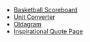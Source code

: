 - [Basketball Scoreboard](https://ivobul.github.io/scrimba-solo-project-sollutions/basketball-scoreboard/)
- [Unit Converter](https://ivobul.github.io/scrimba-solo-project-sollutions/unit-convertor/)
- [Oldagram](https://ivobul.github.io/scrimba-solo-project-sollutions/oldagram/)
- [Inspirational Quote Page](https://ivobul.github.io/scrimba-solo-project-sollutions/inspirational-quote-page/)
